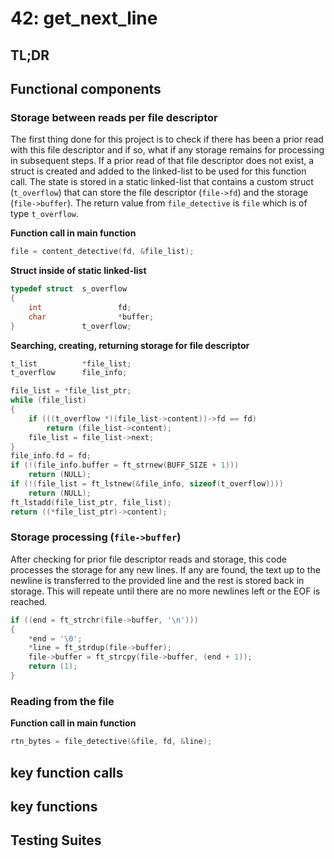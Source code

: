 # 42: get_next_line

## TL;DR


## Functional components

### Storage between reads per file descriptor
The first thing done for this project is to check if there has been a prior read with this file descriptor and if so, what if any storage remains for processing in subsequent steps. If a prior read of that file descriptor does not exist, a struct is created and added to the linked-list to be used for this function call. The state is stored in a static linked-list that contains a custom struct (```t_overflow```) that can store the file descriptor (```file->fd```) and the storage (```file->buffer```). The return value from ```file_detective``` is ```file``` which is of type ```t_overflow```.

**Function call in main function**
```c
file = content_detective(fd, &file_list);
```
**Struct inside of static linked-list**
```c
typedef struct	s_overflow
{
	int					fd;
	char				*buffer;
}				t_overflow;
```
**Searching, creating, returning storage for file descriptor**
```c
t_list			*file_list;
t_overflow		file_info;

file_list = *file_list_ptr;
while (file_list)
{
	if (((t_overflow *)(file_list->content))->fd == fd)
		return (file_list->content);
	file_list = file_list->next;
}
file_info.fd = fd;
if (!(file_info.buffer = ft_strnew(BUFF_SIZE + 1)))
	return (NULL);
if (!(file_list = ft_lstnew(&file_info, sizeof(t_overflow))))
	return (NULL);
ft_lstadd(file_list_ptr, file_list);
return ((*file_list_ptr)->content);
```

### Storage processing (```file->buffer```)
After checking for prior file descriptor reads and storage, this code processes the storage for any new lines. If any are found, the text up to the newline is transferred to the provided line and the rest is stored back in storage. This will repeate until there are no more newlines left or the EOF is reached.

```c
if ((end = ft_strchr(file->buffer, '\n')))
{
	*end = '\0';
	*line = ft_strdup(file->buffer);
	file->buffer = ft_strcpy(file->buffer, (end + 1));
	return (1);
}
```

### Reading from the file

**Function call in main function**
```c
rtn_bytes = file_detective(&file, fd, &line);
```
## key function calls

## key functions

## Testing Suites

